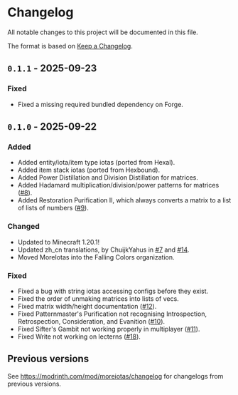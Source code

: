 # Changelog

All notable changes to this project will be documented in this file.

The format is based on [Keep a Changelog](https://keepachangelog.com/en/1.1.0/).

## `0.1.1` - 2025-09-23

### Fixed

- Fixed a missing required bundled dependency on Forge.

## `0.1.0` - 2025-09-22

### Added

- Added entity/iota/item type iotas (ported from Hexal).
- Added item stack iotas (ported from Hexbound).
- Added Power Distillation and Division Distillation for matrices.
- Added Hadamard multiplication/division/power patterns for matrices ([#8](https://github.com/FallingColors/MoreIotas/issues/8)).
- Added Restoration Purification II, which always converts a matrix to a list of lists of numbers ([#9](https://github.com/FallingColors/MoreIotas/issues/9)).

### Changed

- Updated to Minecraft 1.20.1! 
- Updated zh_cn translations, by ChuijkYahus in [#7](https://github.com/FallingColors/MoreIotas/pull/7) and [#14](https://github.com/FallingColors/MoreIotas/pull/14).
- Moved MoreIotas into the Falling Colors organization.

### Fixed

- Fixed a bug with string iotas accessing configs before they exist.
- Fixed the order of unmaking matrices into lists of vecs.
- Fixed matrix width/height documentation ([#12](https://github.com/FallingColors/MoreIotas/issues/12)).
- Fixed Patternmaster's Purification not recognising Introspection, Retrospection, Consideration, and Evanition ([#10](https://github.com/FallingColors/MoreIotas/issues/10)).
- Fixed Sifter's Gambit not working properly in multiplayer ([#11](https://github.com/FallingColors/MoreIotas/issues/11)).
- Fixed Write not working on lecterns ([#18](https://github.com/FallingColors/MoreIotas/issues/18)).

## Previous versions

See https://modrinth.com/mod/moreiotas/changelog for changelogs from previous versions.

